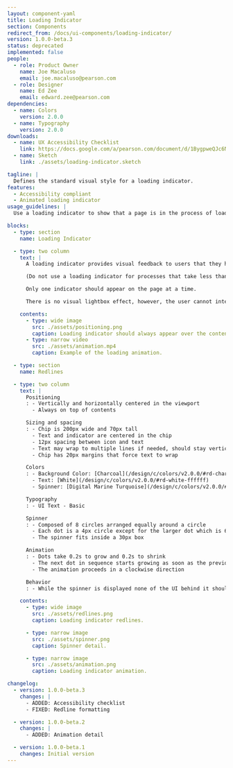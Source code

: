 ```yaml
---
layout: component-yaml
title: Loading Indicator
section: Components
redirect_from: /docs/ui-components/loading-indicator/
version: 1.0.0-beta.3
status: deprecated
implemented: false
people:
  - role: Product Owner
    name: Joe Macaluso
    email: joe.macaluso@pearson.com
  - role: Designer
    name: Ed Zee
    email: edward.zee@pearson.com
dependencies:
  - name: Colors
    version: 2.0.0
  - name: Typography
    version: 2.0.0
downloads:
  - name: UX Accessibility Checklist
    link: https://docs.google.com/a/pearson.com/document/d/1BygpweQJc6NV58izkcJRAc_QXh5lSRDyzHHU6qRCq-g/edit?usp=sharing
  - name: Sketch
    link: ./assets/loading-indicator.sketch

tagline: |
  Defines the standard visual style for a loading indicator.
features:
  - Accessibility compliant
  - Animated loading indicator
usage_guidelines: |
  Use a loading indicator to show that a page is in the process of loading or an action is being completed.

blocks:
  - type: section
    name: Loading Indicator

  - type: two column
    text: |
      A loading indicator provides visual feedback to users that they have initiated a process and it holds their attention for processes that take longer than one second.

      (Do not use a loading indicator for processes that take less than one second since this may confuse users.)

      Only one indicator should appear on the page at a time.

      There is no visual lightbox effect, however, the user cannot interact with the UI while loading is in process.

    contents:
      - type: wide image
        src: ./assets/positioning.png
        caption: Loading indicator should always appear over the content area.
      - type: narrow video
        src: ./assets/animation.mp4
        caption: Example of the loading animation.

  - type: section
    name: Redlines

  - type: two column
    text: |
      Positioning
      : - Vertically and horizontally centered in the viewport
        - Always on top of contents

      Sizing and spacing
      : - Chip is 200px wide and 70px tall
        - Text and indicator are centered in the chip
        - 12px spacing between icon and text
        - Text may wrap to multiple lines if needed, should stay vertically centered
        - Chip has 20px margins that force text to wrap

      Colors
      : - Background Color: [Charcoal](/design/c/colors/v2.0.0/#rd-charcoal-252525)
        - Text: [White](/design/c/colors/v2.0.0/#rd-white-ffffff)
        - Spinner: [Digital Marine Turquoise](/design/c/colors/v2.0.0/#rd-digital-marine-turquoise-19A5A3)

      Typography
      : - UI Text - Basic

      Spinner
      : - Composed of 8 circles arranged equally around a circle
        - Each dot is a 4px circle except for the larger dot which is 6px
        - The spinner fits inside a 30px box

      Animation
      : - Dots take 0.2s to grow and 0.2s to shrink
        - The next dot in sequence starts growing as soon as the previous dot starts shrinking
        - The animation proceeds in a clockwise direction

      Behavior
      : - While the spinner is displayed none of the UI behind it should be interactive

    contents:
      - type: wide image
        src: ./assets/redlines.png
        caption: Loading indicator redlines.

      - type: narrow image
        src: ./assets/spinner.png
        caption: Spinner detail.

      - type: narrow image
        src: ./assets/animation.png
        caption: Loading indicator animation.

changelog:
  - version: 1.0.0-beta.3
    changes: |
      - ADDED: Accessibility checklist
      - FIXED: Redline formatting

  - version: 1.0.0-beta.2
    changes: |
      - ADDED: Animation detail

  - version: 1.0.0-beta.1
    changes: Initial version
---
```

